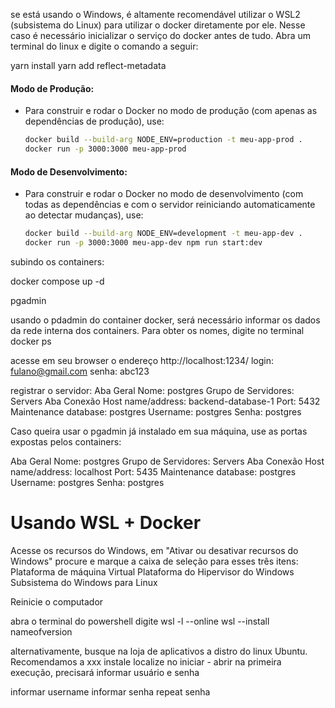 se está usando o Windows, é altamente recomendável utilizar o WSL2 (subsistema do Linux) para utilizar o docker diretamente por ele. 
Nesse caso é necessário inicializar o serviço do docker antes de tudo. 
Abra um terminal do linux e digite o comando a seguir: 


yarn install
yarn add reflect-metadata


#### **Modo de Produção:**
- Para construir e rodar o Docker no modo de produção (com apenas as dependências de produção), use:

  ```bash
  docker build --build-arg NODE_ENV=production -t meu-app-prod .
  docker run -p 3000:3000 meu-app-prod
  ```

#### **Modo de Desenvolvimento:**
- Para construir e rodar o Docker no modo de desenvolvimento (com todas as dependências e com o servidor reiniciando automaticamente ao detectar mudanças), use:

  ```bash
  docker build --build-arg NODE_ENV=development -t meu-app-dev .
  docker run -p 3000:3000 meu-app-dev npm run start:dev
  ```

subindo os containers: 

docker compose up -d


pgadmin

usando o pdadmin do container docker, será necessário informar os dados da rede interna dos containers. 
Para obter os nomes, digite no terminal
docker ps

acesse em seu browser o endereço http://localhost:1234/
login: fulano@gmail.com
senha: abc123

registrar o servidor: 
Aba Geral
Nome: postgres
Grupo de Servidores: Servers
Aba Conexão
Host name/address: backend-database-1 
Port: 5432 
Maintenance database: postgres
Username: postgres
Senha: postgres

Caso queira usar o pgadmin já instalado em sua máquina, use as portas expostas pelos containers: 

Aba Geral
Nome: postgres
Grupo de Servidores: Servers
Aba Conexão
Host name/address: localhost
Port: 5435
Maintenance database: postgres
Username: postgres
Senha: postgres


# Usando WSL + Docker

Acesse os recursos do Windows, em "Ativar ou desativar recursos do Windows"
procure e marque a caixa de seleção para esses três itens:
	Plataforma de máquina Virtual
	Plataforma do Hipervisor do Windows
	Subsistema do Windows para Linux

Reinicie o computador

abra o terminal do powershell
digite 
wsl -l --online
wsl --install nameofversion

alternativamente, busque na loja de aplicativos a distro do linux Ubuntu. Recomendamos a xxx
instale
localize no iniciar - abrir
na primeira execução, precisará informar usuário e senha

informar username
informar senha
repeat senha

